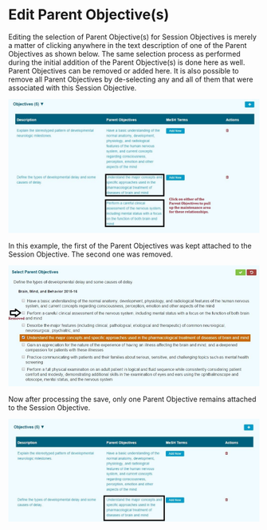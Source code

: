 # Edit Parent Objective\(s\)

Editing the selection of Parent Objective\(s\) for Session Objectives is merely a matter of clicking anywhere in the text description of one of the Parent Objectives as shown below. The same selection process as performed during the initial addition of the Parent Objective\(s\) is done here as well. Parent Objectives can be removed or added here. It is also possible to remove all Parent Objectives by de-selecting any and all of them that were associated with this Session Objective.

![](../../.gitbook/assets/parent_obj_attached_2.jpg)

In this example, the first of the Parent Objectives was kept attached to the Session Objective. The second one was removed.

![](../../.gitbook/assets/parent_obj_attached_3.jpg)

Now after processing the save, only one Parent Objective remains attached to the Session Objective.

![](../../.gitbook/assets/parent_obj_attached_4.jpg)

